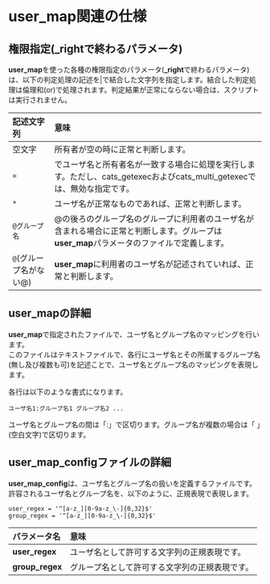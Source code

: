 # user_map関連の仕様

## 権限指定(**\_right**で終わるパラメータ)
**user\_map**を使った各種の権限指定のパラメータ(**\_right**で終わるパラメータ)は、以下の判定処理の記述を|で結合した文字列を指定します。結合した判定処理は倫理和(or)で処理されます。判定結果が正常にならない場合は、スクリプトは実行されません。

|記述文字列|意味|
| :--- | :--- |
|空文字|所有者が空の時に正常と判断します。|
|`=`|でユーザ名と所有者名が一致する場合に処理を実行します。ただし、cats\_getexecおよびcats\_multi\_getexecでは、無効な指定です。|
|`*`|ユーザ名が正常なものであれば、正常と判断します。|
|`@グループ名`|@の後ろのグループ名のグループに利用者のユーザ名が含まれる場合に正常と判断します。グループは**user_map**パラメータのファイルで定義します。|
|`@`(グループ名がない@)|**user_map**に利用者のユーザ名が記述されていれば、正常と判断します。|

## **user\_map**の詳細
**user\_map**で指定されたファイルで、ユーザ名とグループ名のマッピングを行います。  
このファイルはテキストファイルで、各行にユーザ名とその所属するグループ名(無し及び複数も可)を記述ことで、ユーザ名とグループ名のマッピングを表現します。

各行は以下のような書式になります。

``` plaintext
ユーザ名1:グループ名1 グループ名2 ...
```

ユーザ名とグループ名の間は「:」で区切ります。グループ名が複数の場合は「 」(空白文字)で区切ります。

## user\_map\_configファイルの詳細

**user\_map\_config**は、ユーザ名とグループ名の扱いを定義するファイルです。  
許容されるユーザ名とグループ名を、以下のように、正規表現で表現します。

```
user_regex = '^[a-z_][0-9a-z_\-]{0,32}$'
group_regex = '^[a-z_][0-9a-z_\-]{0,32}$'
```

|パラメータ名|意味|
| :--- | :--- |
|**user\_regex**|ユーザ名として許可する文字列の正規表現です。|
|**group\_regex**|グループ名として許可する文字列の正規表現です。|
